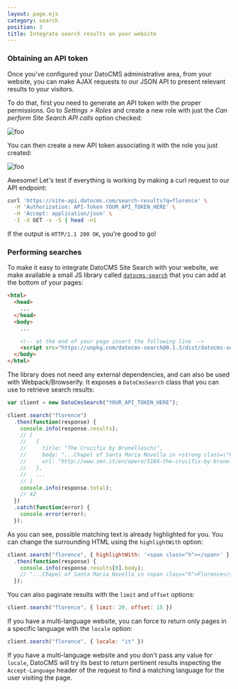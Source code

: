 ```yaml
---
layout: page.ejs
category: search
position: 3
title: Integrate search results on your website
---
```


### Obtaining an API token

Once you've configured your DatoCMS administrative area, from your website, you can make AJAX requests to our JSON API to present relevant results to your visitors.

To do that, first you need to generate an API token with the proper permissions. Go to *Settings > Roles* and create a new role with just the *Can perform Site Search API calls* option checked:

![foo](/images/search/role.png)
 
You can then create a new API token associating it with the role you just created:

![foo](/images/search/token.png)

Awesome! Let's test if everything is working by making a curl request to our API endpoint:

```bash
curl 'https://site-api.datocms.com/search-results?q=florence' \
  -H 'Authorization: API-Token YOUR_API_TOKEN_HERE' \
  -H 'Accept: application/json' \
  -I -X GET -s -S | head -n1
```

If the output is `HTTP/1.1 200 OK`, you're good to go!

### Performing searches

To make it easy to integrate DatoCMS Site Search with your website, we make available a small JS library called [`datocms-search`](https://github.com/datocms/datocms-search) that you can add at the bottom of your pages:

```html
<html>
  <head>
    ...
  </head>
  <body>
    ...

    <!-- at the end of your page insert the following line -->
    <script src="https://unpkg.com/datocms-search@0.1.3/dist/datocms-search.base.js"></script>
  </body>
</html>
```

The library does not need any external dependencies, and can also be used with Webpack/Browserify. It exposes a `DatoCmsSearch` class that you can use to retrieve search results:

```js
var client = new DatoCmsSearch("YOUR_API_TOKEN_HERE");

client.search("florence")
  .then(function(response) {
    console.info(response.results);
    // [
    //   {
    //     title: "The Crucifix by Brunelleschi",
    //     body: "...Chapel of Santa Maria Novella in <strong class=\"highlight\">Florence</strong>, dated to about 1410-1415. The Crucifix by Brunelleschi B..."
    //     url: "http://www.smn.it/en/opere/5104-the-crucifix-by-brunelleschi/",
    //   },
    //   ...
    // ]
    console.info(response.total);
    // 42
  })
  .catch(function(error) {
    console.error(error);
  });
```

As you can see, possible matching text is already highlighted for you. You can change the surrounding HTML using the `highlightWith` option:

```js
client.search("florence", { highlightWith: '<span class="h"></span>' })
  .then(function(response) {
    console.info(response.results[0].body);
    // "...Chapel of Santa Maria Novella in <span class="h">Florence</span>, dated to about 1410-1415. The Crucifix by Brunelleschi B..."
  });
```

You can also paginate results with the `limit` and `offset` options:

```js
client.search("florence", { limit: 20, offset: 15 })
```

If you have a multi-language website, you can force to return only pages in a specific language with the `locale` option:

```js
client.search("florence", { locale: "it" })
```

If you have a multi-language website and you don't pass any value for `locale`, DatoCMS will try its best to return pertinent results inspecting the `Accept-Language` header of the request to find a matching language for the user visiting the page.
